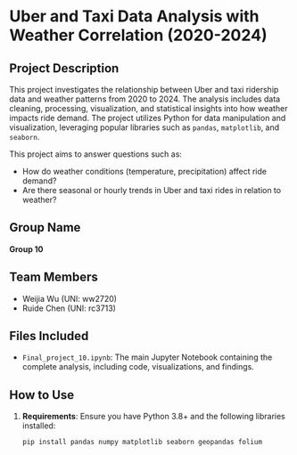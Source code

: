 # Uber and Taxi Data Analysis with Weather Correlation (2020-2024)

## Project Description
This project investigates the relationship between Uber and taxi ridership data and weather patterns from 2020 to 2024. The analysis includes data cleaning, processing, visualization, and statistical insights into how weather impacts ride demand. The project utilizes Python for data manipulation and visualization, leveraging popular libraries such as `pandas`, `matplotlib`, and `seaborn`. 

This project aims to answer questions such as:
- How do weather conditions (temperature, precipitation) affect ride demand?
- Are there seasonal or hourly trends in Uber and taxi rides in relation to weather?

## Group Name
**Group 10**

## Team Members
- Weijia Wu (UNI: ww2720)
- Ruide Chen (UNI: rc3713)

## Files Included
- `Final_project_10.ipynb`: The main Jupyter Notebook containing the complete analysis, including code, visualizations, and findings.

## How to Use
1. **Requirements**: Ensure you have Python 3.8+ and the following libraries installed:
   ```bash
   pip install pandas numpy matplotlib seaborn geopandas folium
